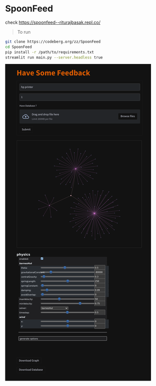 # SpoonFeed

check https://spoonfeed--riturajbasak.repl.co/


> To run

```sh
git clone https://codeberg.org/zz/SpoonFeed
cd SpoonFeed
pip install -r /path/to/requirements.txt
streamlit run main.py --server.headless true
```


![img](asset.png)
